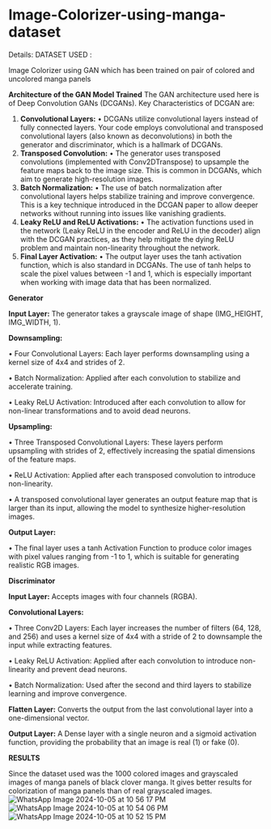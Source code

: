 # Image-Colorizer-using-manga-dataset
Details:
DATASET USED :

Image Colorizer using GAN which has been trained on pair of colored and uncolored manga panels

**Architecture of the GAN Model Trained**
The GAN architecture used here is of Deep Convolution GANs (DCGANs).
Key Characteristics of DCGAN are:

1.	**Convolutional Layers:**
	•	DCGANs utilize convolutional layers instead of fully connected layers. Your code employs convolutional and transposed convolutional layers (also known as deconvolutions) in both the generator and discriminator, which is a hallmark of DCGANs.
2.	**Transposed Convolution:**
	•	The generator uses transposed convolutions (implemented with Conv2DTranspose) to upsample the feature maps back to the image size. This is common in DCGANs, which aim to generate high-resolution images.
3.	**Batch Normalization:**
	•	The use of batch normalization after convolutional layers helps stabilize training and improve convergence. This is a key technique introduced in the DCGAN paper to allow deeper networks without running into issues like vanishing gradients.
4.	**Leaky ReLU and ReLU Activations:**
	•	The activation functions used in the network (Leaky ReLU in the encoder and ReLU in the decoder) align with the DCGAN practices, as they help mitigate the dying ReLU problem and maintain non-linearity throughout the network.
5.	**Final Layer Activation:**
	•	The output layer uses the tanh activation function, which is also standard in DCGANs. The use of tanh helps to scale the pixel values between -1 and 1, which is especially important when working with image data that has been normalized.

**Generator**

**Input Layer:** The generator takes a grayscale image of shape (IMG_HEIGHT, IMG_WIDTH, 1).

**Downsampling:**

•	Four Convolutional Layers: Each layer performs downsampling using a kernel size of 4x4 and strides of 2.

•	Batch Normalization: Applied after each convolution to stabilize and accelerate training.

•	Leaky ReLU Activation: Introduced after each convolution to allow for non-linear transformations and to avoid dead neurons.

**Upsampling:**

•	Three Transposed Convolutional Layers: These layers perform upsampling with strides of 2, effectively increasing the spatial dimensions of the feature maps.

•	ReLU Activation: Applied after each transposed convolution to introduce non-linearity.

•	A transposed convolutional layer generates an output feature map that is larger than its input, allowing the model to synthesize higher-resolution images.

**Output Layer:**

•	The final layer uses a tanh Activation Function to produce color images with pixel values ranging from -1 to 1, which is suitable for generating realistic RGB images.


**Discriminator**

**Input Layer:** Accepts images with four channels (RGBA).

**Convolutional Layers:**

•	Three Conv2D Layers: Each layer increases the number of filters (64, 128, and 256) and uses a kernel size of 4x4 with a stride of 2 to downsample the input while extracting features.
 
•	Leaky ReLU Activation: Applied after each convolution to introduce non-linearity and prevent dead neurons.
 
•	Batch Normalization: Used after the second and third layers to stabilize learning and improve convergence.
 
**Flatten Layer:** Converts the output from the last convolutional layer into a one-dimensional vector.

**Output Layer:** A Dense layer with a single neuron and a sigmoid activation function, providing the probability that an image is real (1) or fake (0).

**RESULTS**

Since the dataset used was the 1000 colored images and grayscaled images of manga panels of black clover manga. It gives better results for colorization of manga panels than of real grayscaled images.
<br>
![WhatsApp Image 2024-10-05 at 10 56 17 PM](https://github.com/user-attachments/assets/8aff95d5-d28e-41cf-ab77-c0f6045d3caa)
<br>
![WhatsApp Image 2024-10-05 at 10 54 06 PM](https://github.com/user-attachments/assets/59dfd843-cc0c-4798-a169-71d9941750c2)
<br>
![WhatsApp Image 2024-10-05 at 10 52 15 PM](https://github.com/user-attachments/assets/37725ba2-cd80-4992-a807-5f73828c4306)
<br>



